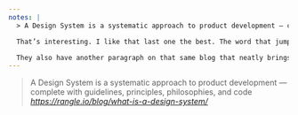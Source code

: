 ```yaml
---
notes: |
  > A Design System is a systematic approach to product development — complete with guidelines, principles, philosophies, and code <cite>https://rangle.io/blog/what-is-a-design-system/</cite>

  That’s interesting. I like that last one the best. The word that jumps out at me from that definition is **systeematic** and I think that gets to the escense of what I think a design system is. 

  They also have another paragraph on that same blog that neatly brings us onto the next point I want to make about design systems:
---
```


> A Design System is a systematic approach to product development — complete with guidelines, principles, philosophies, and code <cite>https://rangle.io/blog/what-is-a-design-system/</cite>
